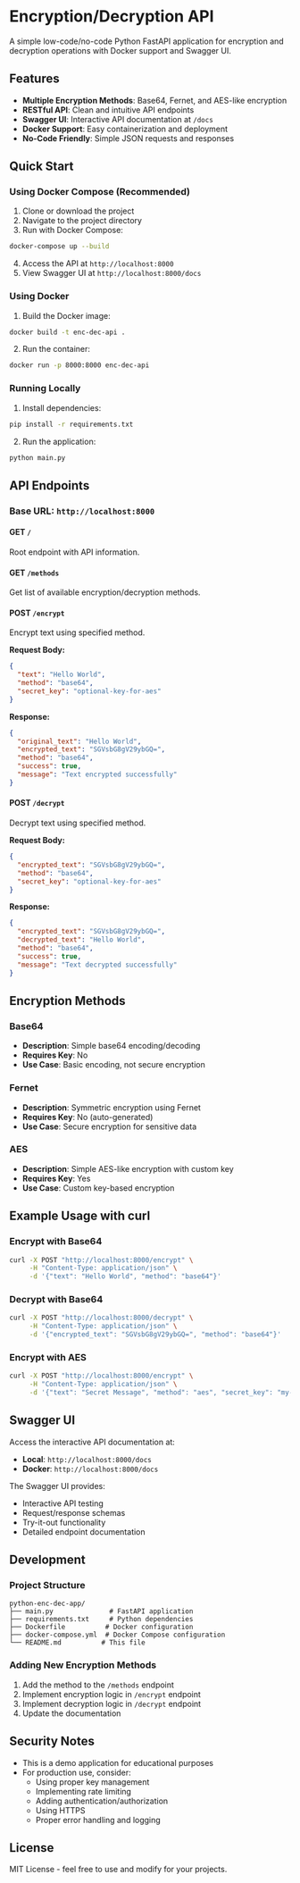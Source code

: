 # Encryption/Decryption API

A simple low-code/no-code Python FastAPI application for encryption and decryption operations with Docker support and Swagger UI.

## Features

- **Multiple Encryption Methods**: Base64, Fernet, and AES-like encryption
- **RESTful API**: Clean and intuitive API endpoints
- **Swagger UI**: Interactive API documentation at `/docs`
- **Docker Support**: Easy containerization and deployment
- **No-Code Friendly**: Simple JSON requests and responses

## Quick Start

### Using Docker Compose (Recommended)

1. Clone or download the project
2. Navigate to the project directory
3. Run with Docker Compose:

```bash
docker-compose up --build
```

4. Access the API at `http://localhost:8000`
5. View Swagger UI at `http://localhost:8000/docs`

### Using Docker

1. Build the Docker image:
```bash
docker build -t enc-dec-api .
```

2. Run the container:
```bash
docker run -p 8000:8000 enc-dec-api
```

### Running Locally

1. Install dependencies:
```bash
pip install -r requirements.txt
```

2. Run the application:
```bash
python main.py
```

## API Endpoints

### Base URL: `http://localhost:8000`

#### GET `/`
Root endpoint with API information.

#### GET `/methods`
Get list of available encryption/decryption methods.

#### POST `/encrypt`
Encrypt text using specified method.

**Request Body:**
```json
{
  "text": "Hello World",
  "method": "base64",
  "secret_key": "optional-key-for-aes"
}
```

**Response:**
```json
{
  "original_text": "Hello World",
  "encrypted_text": "SGVsbG8gV29ybGQ=",
  "method": "base64",
  "success": true,
  "message": "Text encrypted successfully"
}
```

#### POST `/decrypt`
Decrypt text using specified method.

**Request Body:**
```json
{
  "encrypted_text": "SGVsbG8gV29ybGQ=",
  "method": "base64",
  "secret_key": "optional-key-for-aes"
}
```

**Response:**
```json
{
  "encrypted_text": "SGVsbG8gV29ybGQ=",
  "decrypted_text": "Hello World",
  "method": "base64",
  "success": true,
  "message": "Text decrypted successfully"
}
```

## Encryption Methods

### Base64
- **Description**: Simple base64 encoding/decoding
- **Requires Key**: No
- **Use Case**: Basic encoding, not secure encryption

### Fernet
- **Description**: Symmetric encryption using Fernet
- **Requires Key**: No (auto-generated)
- **Use Case**: Secure encryption for sensitive data

### AES
- **Description**: Simple AES-like encryption with custom key
- **Requires Key**: Yes
- **Use Case**: Custom key-based encryption

## Example Usage with curl

### Encrypt with Base64
```bash
curl -X POST "http://localhost:8000/encrypt" \
     -H "Content-Type: application/json" \
     -d '{"text": "Hello World", "method": "base64"}'
```

### Decrypt with Base64
```bash
curl -X POST "http://localhost:8000/decrypt" \
     -H "Content-Type: application/json" \
     -d '{"encrypted_text": "SGVsbG8gV29ybGQ=", "method": "base64"}'
```

### Encrypt with AES
```bash
curl -X POST "http://localhost:8000/encrypt" \
     -H "Content-Type: application/json" \
     -d '{"text": "Secret Message", "method": "aes", "secret_key": "my-secret-key"}'
```

## Swagger UI

Access the interactive API documentation at:
- **Local**: `http://localhost:8000/docs`
- **Docker**: `http://localhost:8000/docs`

The Swagger UI provides:
- Interactive API testing
- Request/response schemas
- Try-it-out functionality
- Detailed endpoint documentation

## Development

### Project Structure
```
python-enc-dec-app/
├── main.py              # FastAPI application
├── requirements.txt     # Python dependencies
├── Dockerfile          # Docker configuration
├── docker-compose.yml  # Docker Compose configuration
└── README.md          # This file
```

### Adding New Encryption Methods

1. Add the method to the `/methods` endpoint
2. Implement encryption logic in `/encrypt` endpoint
3. Implement decryption logic in `/decrypt` endpoint
4. Update the documentation

## Security Notes

- This is a demo application for educational purposes
- For production use, consider:
  - Using proper key management
  - Implementing rate limiting
  - Adding authentication/authorization
  - Using HTTPS
  - Proper error handling and logging

## License

MIT License - feel free to use and modify for your projects.